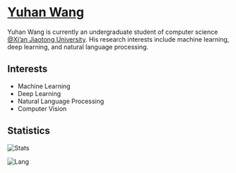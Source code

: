 
# [Yuhan Wang](https://yuhanwang.netlify.app)

Yuhan Wang is currently an undergraduate student of computer science [@Xi’an Jiaotong University](http://www.xjtu.edu.cn). His research interests include machine learning, deep learning, and natural language processing.

## Interests 
- Machine Learning
- Deep Learning
- Natural Language Processing
- Computer Vision

<!--
## Programming Languages
- C/C++
- Python
- Java
- MATLAB
-->
## Statistics
![Stats](https://github-readme-stats.vercel.app/api?username=yuhan-W&hide=stars,prs&theme=vue)

![Lang](https://github-readme-stats.vercel.app/api/top-langs/?username=yuhan-W&hide=javascript&theme=vue&layout=compact)

<!--![Stats](https://github-readme-stats.vercel.app/api?username=yuhan-W)-->

